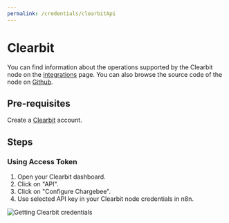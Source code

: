 ```yaml
---
permalink: /credentials/clearbitApi
---
```


# Clearbit
You can find information about the operations supported by the Clearbit node on the [integrations](https://n8n.io/integrations/n8n-nodes-base.clearbit) page. You can also browse the source code of the node on [Github](https://github.com/n8n-io/n8n/tree/master/packages/nodes-base/nodes/Clearbit).

## Pre-requisites

Create a [Clearbit](https://www.clearbit.com/) account.

## Steps

### Using Access Token

1. Open your Clearbit dashboard.
2. Click on "API".
3. Click on "Configure Chargebee".
4. Use selected API key in your Clearbit node credentials in n8n.


![Getting Clearbit credentials](https://i.imgur.com/mgYkrHT.gif)



